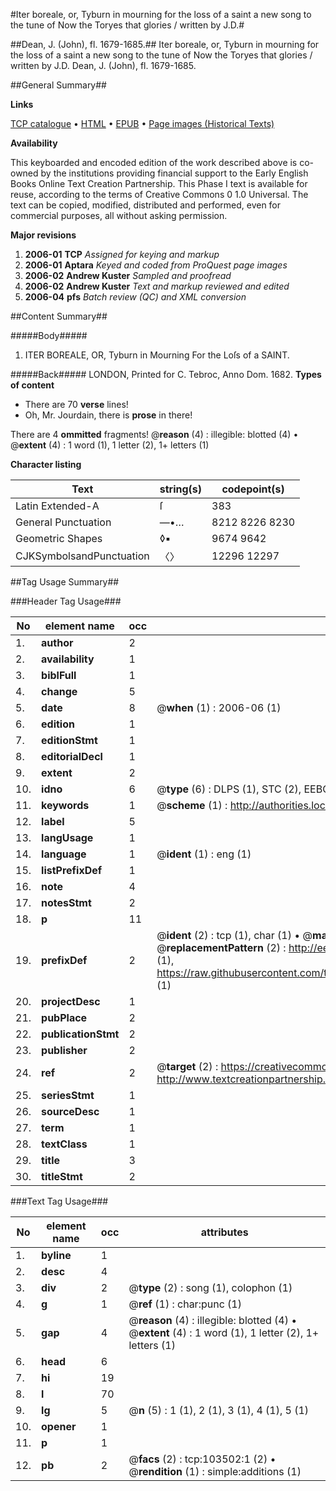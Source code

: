 #Iter boreale, or, Tyburn in mourning for the loss of a saint a new song to the tune of Now the Toryes that glories / written by J.D.#

##Dean, J. (John), fl. 1679-1685.##
Iter boreale, or, Tyburn in mourning for the loss of a saint a new song to the tune of Now the Toryes that glories / written by J.D.
Dean, J. (John), fl. 1679-1685.

##General Summary##

**Links**

[TCP catalogue](http://www.ota.ox.ac.uk/tcp/)  • 
[HTML](http://tei.it.ox.ac.uk/tcp/Texts-HTML/free/A37/A37305.html)  • 
[EPUB](http://tei.it.ox.ac.uk/tcp/Texts-EPUB/free/A37/A37305.epub) • 
[Page images (Historical Texts)](https://data.historicaltexts.jisc.ac.uk/view?pubId=eebo-15363223e&pageId=eebo-15363223e-103502-1)

**Availability**

This keyboarded and encoded edition of the
	       work described above is co-owned by the institutions
	       providing financial support to the Early English Books
	       Online Text Creation Partnership. This Phase I text is
	       available for reuse, according to the terms of Creative
	       Commons 0 1.0 Universal. The text can be copied,
	       modified, distributed and performed, even for
	       commercial purposes, all without asking permission.

**Major revisions**

1. __2006-01__ __TCP__ *Assigned for keying and markup*
1. __2006-01__ __Aptara__ *Keyed and coded from ProQuest page images*
1. __2006-02__ __Andrew Kuster__ *Sampled and proofread*
1. __2006-02__ __Andrew Kuster__ *Text and markup reviewed and edited*
1. __2006-04__ __pfs__ *Batch review (QC) and XML conversion*

##Content Summary##

#####Body#####

1. ITER BOREALE,
OR,
Tyburn in Mourning
For the Loſs of a
SAINT.

#####Back#####
LONDON, Printed for C. Tebroc, Anno Dom. 1682.
**Types of content**

  * There are 70 **verse** lines!
  * Oh, Mr. Jourdain, there is **prose** in there!

There are 4 **ommitted** fragments! 
 @__reason__ (4) : illegible: blotted (4)  •  @__extent__ (4) : 1 word (1), 1 letter (2), 1+ letters (1)

**Character listing**


|Text|string(s)|codepoint(s)|
|---|---|---|
|Latin Extended-A|ſ|383|
|General Punctuation|—•…|8212 8226 8230|
|Geometric Shapes|◊▪|9674 9642|
|CJKSymbolsandPunctuation|〈〉|12296 12297|

##Tag Usage Summary##

###Header Tag Usage###

|No|element name|occ|attributes|
|---|---|---|---|
|1.|__author__|2||
|2.|__availability__|1||
|3.|__biblFull__|1||
|4.|__change__|5||
|5.|__date__|8| @__when__ (1) : 2006-06 (1)|
|6.|__edition__|1||
|7.|__editionStmt__|1||
|8.|__editorialDecl__|1||
|9.|__extent__|2||
|10.|__idno__|6| @__type__ (6) : DLPS (1), STC (2), EEBO-CITATION (1), OCLC (1), VID (1)|
|11.|__keywords__|1| @__scheme__ (1) : http://authorities.loc.gov/ (1)|
|12.|__label__|5||
|13.|__langUsage__|1||
|14.|__language__|1| @__ident__ (1) : eng (1)|
|15.|__listPrefixDef__|1||
|16.|__note__|4||
|17.|__notesStmt__|2||
|18.|__p__|11||
|19.|__prefixDef__|2| @__ident__ (2) : tcp (1), char (1)  •  @__matchPattern__ (2) : ([0-9\-]+):([0-9IVX]+) (1), (.+) (1)  •  @__replacementPattern__ (2) : http://eebo.chadwyck.com/downloadtiff?vid=$1&page=$2 (1), https://raw.githubusercontent.com/textcreationpartnership/Texts/master/tcpchars.xml#$1 (1)|
|20.|__projectDesc__|1||
|21.|__pubPlace__|2||
|22.|__publicationStmt__|2||
|23.|__publisher__|2||
|24.|__ref__|2| @__target__ (2) : https://creativecommons.org/publicdomain/zero/1.0/ (1), http://www.textcreationpartnership.org/docs/. (1)|
|25.|__seriesStmt__|1||
|26.|__sourceDesc__|1||
|27.|__term__|1||
|28.|__textClass__|1||
|29.|__title__|3||
|30.|__titleStmt__|2||


###Text Tag Usage###

|No|element name|occ|attributes|
|---|---|---|---|
|1.|__byline__|1||
|2.|__desc__|4||
|3.|__div__|2| @__type__ (2) : song (1), colophon (1)|
|4.|__g__|1| @__ref__ (1) : char:punc (1)|
|5.|__gap__|4| @__reason__ (4) : illegible: blotted (4)  •  @__extent__ (4) : 1 word (1), 1 letter (2), 1+ letters (1)|
|6.|__head__|6||
|7.|__hi__|19||
|8.|__l__|70||
|9.|__lg__|5| @__n__ (5) : 1 (1), 2 (1), 3 (1), 4 (1), 5 (1)|
|10.|__opener__|1||
|11.|__p__|1||
|12.|__pb__|2| @__facs__ (2) : tcp:103502:1 (2)  •  @__rendition__ (1) : simple:additions (1)|
